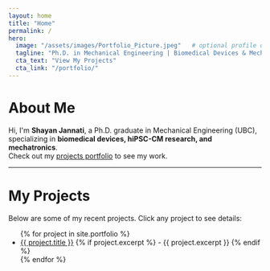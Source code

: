 ```yaml
---
layout: home
title: "Home"
permalink: /
hero:
  image: "/assets/images/Portfolio_Picture.jpeg"   # optional profile or background image
  tagline: "Ph.D. in Mechanical Engineering | Biomedical Devices & Mechatronics"
  cta_text: "View My Projects"
  cta_link: "/portfolio/"
---
```


# About Me

Hi, I'm **Shayan Jannati**, a Ph.D. graduate in Mechanical Engineering (UBC), specializing in **biomedical devices, hiPSC-CM research, and mechatronics**.  
Check out my [projects portfolio](/portfolio/) to see my work.

---

# My Projects

Below are some of my recent projects. Click any project to see details:

<ul>
  {% for project in site.portfolio %}
    <li>
      <a href="{{ project.url }}">{{ project.title }}</a>
      {% if project.excerpt %}
        - {{ project.excerpt }}
      {% endif %}
    </li>
  {% endfor %}
</ul>
